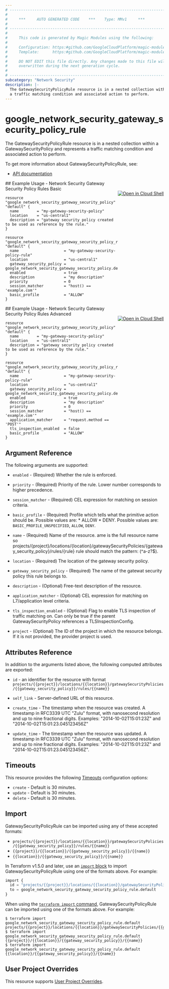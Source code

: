 ```yaml
---
# ----------------------------------------------------------------------------
#
#     ***     AUTO GENERATED CODE    ***    Type: MMv1     ***
#
# ----------------------------------------------------------------------------
#
#     This code is generated by Magic Modules using the following:
#
#     Configuration: https:#github.com/GoogleCloudPlatform/magic-modules/tree/main/mmv1/products/networksecurity/GatewaySecurityPolicyRule.yaml
#     Template:      https:#github.com/GoogleCloudPlatform/magic-modules/tree/main/mmv1/templates/terraform/resource.html.markdown.tmpl
#
#     DO NOT EDIT this file directly. Any changes made to this file will be
#     overwritten during the next generation cycle.
#
# ----------------------------------------------------------------------------
subcategory: "Network Security"
description: |-
  The GatewaySecurityPolicyRule resource is in a nested collection within a GatewaySecurityPolicy and represents
  a traffic matching condition and associated action to perform.
---
```


# google_network_security_gateway_security_policy_rule

The GatewaySecurityPolicyRule resource is in a nested collection within a GatewaySecurityPolicy and represents
a traffic matching condition and associated action to perform.


To get more information about GatewaySecurityPolicyRule, see:

* [API documentation](https://cloud.google.com/secure-web-proxy/docs/reference/network-security/rest/v1/projects.locations.gatewaySecurityPolicies.rules)

<div class = "oics-button" style="float: right; margin: 0 0 -15px">
  <a href="https://console.cloud.google.com/cloudshell/open?cloudshell_git_repo=https%3A%2F%2Fgithub.com%2Fterraform-google-modules%2Fdocs-examples.git&cloudshell_image=gcr.io%2Fcloudshell-images%2Fcloudshell%3Alatest&cloudshell_print=.%2Fmotd&cloudshell_tutorial=.%2Ftutorial.md&cloudshell_working_dir=network_security_gateway_security_policy_rules_basic&open_in_editor=main.tf" target="_blank">
    <img alt="Open in Cloud Shell" src="//gstatic.com/cloudssh/images/open-btn.svg" style="max-height: 44px; margin: 32px auto; max-width: 100%;">
  </a>
</div>
## Example Usage - Network Security Gateway Security Policy Rules Basic


```hcl
resource "google_network_security_gateway_security_policy" "default" {
  name        = "my-gateway-security-policy"
  location    = "us-central1"
  description = "gateway security policy created to be used as reference by the rule."
}

resource "google_network_security_gateway_security_policy_rule" "default" {
  name                    = "my-gateway-security-policy-rule"
  location                = "us-central1"
  gateway_security_policy = google_network_security_gateway_security_policy.default.name
  enabled                 = true  
  description             = "my description"
  priority                = 0
  session_matcher         = "host() == 'example.com'"
  basic_profile           = "ALLOW"
}
```
<div class = "oics-button" style="float: right; margin: 0 0 -15px">
  <a href="https://console.cloud.google.com/cloudshell/open?cloudshell_git_repo=https%3A%2F%2Fgithub.com%2Fterraform-google-modules%2Fdocs-examples.git&cloudshell_image=gcr.io%2Fcloudshell-images%2Fcloudshell%3Alatest&cloudshell_print=.%2Fmotd&cloudshell_tutorial=.%2Ftutorial.md&cloudshell_working_dir=network_security_gateway_security_policy_rules_advanced&open_in_editor=main.tf" target="_blank">
    <img alt="Open in Cloud Shell" src="//gstatic.com/cloudssh/images/open-btn.svg" style="max-height: 44px; margin: 32px auto; max-width: 100%;">
  </a>
</div>
## Example Usage - Network Security Gateway Security Policy Rules Advanced


```hcl
resource "google_network_security_gateway_security_policy" "default" {
  name        = "my-gateway-security-policy"
  location    = "us-central1"
  description = "gateway security policy created to be used as reference by the rule."
}

resource "google_network_security_gateway_security_policy_rule" "default" {
  name                    = "my-gateway-security-policy-rule"
  location                = "us-central1"
  gateway_security_policy = google_network_security_gateway_security_policy.default.name
  enabled                 = true  
  description             = "my description"
  priority                = 0
  session_matcher         = "host() == 'example.com'"
  application_matcher     = "request.method == 'POST'"
  tls_inspection_enabled  = false
  basic_profile           = "ALLOW"
}
```

## Argument Reference

The following arguments are supported:


* `enabled` -
  (Required)
  Whether the rule is enforced.

* `priority` -
  (Required)
  Priority of the rule. Lower number corresponds to higher precedence.

* `session_matcher` -
  (Required)
  CEL expression for matching on session criteria.

* `basic_profile` -
  (Required)
  Profile which tells what the primitive action should be. Possible values are: * ALLOW * DENY.
  Possible values are: `BASIC_PROFILE_UNSPECIFIED`, `ALLOW`, `DENY`.

* `name` -
  (Required)
  Name of the resource. ame is the full resource name so projects/{project}/locations/{location}/gatewaySecurityPolicies/{gateway_security_policy}/rules/{rule}
  rule should match the pattern: (^a-z?$).

* `location` -
  (Required)
  The location of the gateway security policy.

* `gateway_security_policy` -
  (Required)
  The name of the gatewat security policy this rule belongs to.


* `description` -
  (Optional)
  Free-text description of the resource.

* `application_matcher` -
  (Optional)
  CEL expression for matching on L7/application level criteria.

* `tls_inspection_enabled` -
  (Optional)
  Flag to enable TLS inspection of traffic matching on. Can only be true if the
  parent GatewaySecurityPolicy references a TLSInspectionConfig.

* `project` - (Optional) The ID of the project in which the resource belongs.
    If it is not provided, the provider project is used.



## Attributes Reference

In addition to the arguments listed above, the following computed attributes are exported:

* `id` - an identifier for the resource with format `projects/{{project}}/locations/{{location}}/gatewaySecurityPolicies/{{gateway_security_policy}}/rules/{{name}}`

* `self_link` -
  Server-defined URL of this resource.

* `create_time` -
  The timestamp when the resource was created.
  A timestamp in RFC3339 UTC "Zulu" format, with nanosecond resolution and up to nine fractional digits.
  Examples: "2014-10-02T15:01:23Z" and "2014-10-02T15:01:23.045123456Z"

* `update_time` -
  The timestamp when the resource was updated.
  A timestamp in RFC3339 UTC "Zulu" format, with nanosecond resolution and up to nine fractional digits.
  Examples: "2014-10-02T15:01:23Z" and "2014-10-02T15:01:23.045123456Z".


## Timeouts

This resource provides the following
[Timeouts](https://developer.hashicorp.com/terraform/plugin/sdkv2/resources/retries-and-customizable-timeouts) configuration options:

- `create` - Default is 30 minutes.
- `update` - Default is 30 minutes.
- `delete` - Default is 30 minutes.

## Import


GatewaySecurityPolicyRule can be imported using any of these accepted formats:

* `projects/{{project}}/locations/{{location}}/gatewaySecurityPolicies/{{gateway_security_policy}}/rules/{{name}}`
* `{{project}}/{{location}}/{{gateway_security_policy}}/{{name}}`
* `{{location}}/{{gateway_security_policy}}/{{name}}`


In Terraform v1.5.0 and later, use an [`import` block](https://developer.hashicorp.com/terraform/language/import) to import GatewaySecurityPolicyRule using one of the formats above. For example:

```tf
import {
  id = "projects/{{project}}/locations/{{location}}/gatewaySecurityPolicies/{{gateway_security_policy}}/rules/{{name}}"
  to = google_network_security_gateway_security_policy_rule.default
}
```

When using the [`terraform import` command](https://developer.hashicorp.com/terraform/cli/commands/import), GatewaySecurityPolicyRule can be imported using one of the formats above. For example:

```
$ terraform import google_network_security_gateway_security_policy_rule.default projects/{{project}}/locations/{{location}}/gatewaySecurityPolicies/{{gateway_security_policy}}/rules/{{name}}
$ terraform import google_network_security_gateway_security_policy_rule.default {{project}}/{{location}}/{{gateway_security_policy}}/{{name}}
$ terraform import google_network_security_gateway_security_policy_rule.default {{location}}/{{gateway_security_policy}}/{{name}}
```

## User Project Overrides

This resource supports [User Project Overrides](https://registry.terraform.io/providers/hashicorp/google/latest/docs/guides/provider_reference#user_project_override).
